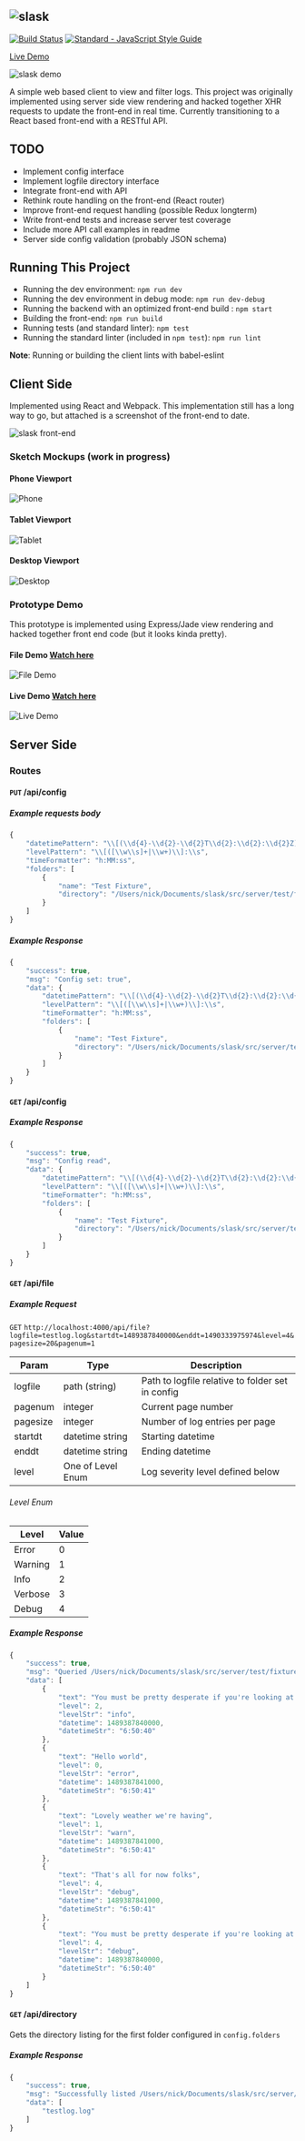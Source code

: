 ![slask](/images/slask.png)
---
[![Build Status](https://travis-ci.org/nvandoorn/slask.svg?branch=master)](https://travis-ci.org/nvandoorn/slask) [![Standard - JavaScript Style Guide](https://img.shields.io/badge/code_style-standard-brightgreen.svg)](https://standardjs.com)

[Live Demo](http://slaskdemo.herokuapp.com/)

![slask demo](/images/slask-demo.gif "slask demo")

A simple web based client to view and filter logs. This project was originally implemented using server side view rendering and hacked together XHR requests to update the front-end in real time. Currently transitioning to a React based front-end with a RESTful API.

## TODO
- Implement config interface
- Implement logfile directory interface
- Integrate front-end with API
- Rethink route handling on the front-end (React router)
- Improve front-end request handling (possible Redux longterm)
- Write front-end tests and increase server test coverage
- Include more API call examples in readme
- Server side config validation (probably JSON schema)

## Running This Project
- Running the dev environment: `npm run dev`
- Running the dev environment in debug mode: `npm run dev-debug`
- Running the backend with an optimized front-end build : `npm start`
- Building the front-end: `npm run build`
- Running tests (and standard linter): `npm test`
- Running the standard linter (included in `npm test`): `npm run lint`

**Note**: Running or building the client lints with babel-eslint

## Client Side
Implemented using React and Webpack. This implementation still has a long way to go, but attached is a screenshot of the front-end to date.

![slask front-end](/images/front-end.png "slask front-end")

### Sketch Mockups (work in progress)

#### Phone Viewport
![Phone](/mockup/phone.png?raw=true&dt=18  "Phone")

#### Tablet Viewport
![Tablet](/mockup/tablet.png?raw=true&dt=18  "Tablet")

#### Desktop Viewport
![Desktop](/mockup/desktop.png?raw=true&dt=18 "Desktop")

### Prototype Demo
This prototype is implemented using Express/Jade view rendering and hacked together front end code (but it looks kinda pretty).

#### File Demo [Watch here](https://www.youtube.com/watch?v=JDvBDKce0lI)
![File Demo](/images/file.png?raw=true "File Demo")


#### Live Demo [Watch here](https://www.youtube.com/watch?v=iQANjRNFcqE)
![Live Demo](/images/live.png?raw=true "Live Demo")

## Server Side

### Routes

#### `PUT` /api/config

##### Example requests body
```javascript
{
	"datetimePattern": "\\[(\\d{4}-\\d{2}-\\d{2}T\\d{2}:\\d{2}:\\d{2}Z)\\]",
	"levelPattern": "\\[([\\w\\s]+|\\w+)\\]:\\s",
	"timeFormatter": "h:MM:ss",
	"folders": [
		{
			"name": "Test Fixture",
			"directory": "/Users/nick/Documents/slask/src/server/test/fixtures"
		}
	]
}
```

##### Example Response
```javascript
{
	"success": true,
	"msg": "Config set: true",
	"data": {
		"datetimePattern": "\\[(\\d{4}-\\d{2}-\\d{2}T\\d{2}:\\d{2}:\\d{2}Z)\\]",
		"levelPattern": "\\[([\\w\\s]+|\\w+)\\]:\\s",
		"timeFormatter": "h:MM:ss",
		"folders": [
			{
				"name": "Test Fixture",
				"directory": "/Users/nick/Documents/slask/src/server/test/fixtures"
			}
		]
	}
}
```

#### `GET` /api/config

##### Example Response
```javascript
{
	"success": true,
	"msg": "Config read",
	"data": {
		"datetimePattern": "\\[(\\d{4}-\\d{2}-\\d{2}T\\d{2}:\\d{2}:\\d{2}Z)\\]",
		"levelPattern": "\\[([\\w\\s]+|\\w+)\\]:\\s",
		"timeFormatter": "h:MM:ss",
		"folders": [
			{
				"name": "Test Fixture",
				"directory": "/Users/nick/Documents/slask/src/server/test/fixtures"
			}
		]
	}
}
```
#### `GET` /api/file

##### Example Request

`GET` `http://localhost:4000/api/file?logfile=testlog.log&startdt=1489387840000&enddt=1490333975974&level=4&pagesize=20&pagenum=1`

|  Param   |       Type        |                   Description                    |
| -------- | ----------------- | ------------------------------------------------ |
| logfile  | path (string)     | Path to logfile relative to folder set in config |
| pagenum  | integer           | Current page number                             |
| pagesize | integer           | Number of log entries per page                   |
| startdt  | datetime string   | Starting datetime                                |
| enddt    | datetime string   | Ending datetime                                  |
| level    | One of Level Enum | Log severity level defined below                 |

###### Level Enum

|  Level  | Value |
| ------- | ----- |
| Error   | 0     |
| Warning | 1     |
| Info    | 2     |
| Verbose | 3     |
| Debug   | 4     |

##### Example Response
```javascript
{
	"success": true,
	"msg": "Queried /Users/nick/Documents/slask/src/server/test/fixtures/testlog.log",
	"data": [
		{
			"text": "You must be pretty desperate if you're looking at the logs",
			"level": 2,
			"levelStr": "info",
			"datetime": 1489387840000,
			"datetimeStr": "6:50:40"
		},
		{
			"text": "Hello world",
			"level": 0,
			"levelStr": "error",
			"datetime": 1489387841000,
			"datetimeStr": "6:50:41"
		},
		{
			"text": "Lovely weather we're having",
			"level": 1,
			"levelStr": "warn",
			"datetime": 1489387841000,
			"datetimeStr": "6:50:41"
		},
		{
			"text": "That's all for now folks",
			"level": 4,
			"levelStr": "debug",
			"datetime": 1489387841000,
			"datetimeStr": "6:50:41"
		},
		{
			"text": "You must be pretty desperate if you're looking at the logs",
			"level": 4,
			"levelStr": "debug",
			"datetime": 1489387840000,
			"datetimeStr": "6:50:40"
		}
	]
}
```

#### `GET` /api/directory

Gets the directory listing for the first folder configured in `config.folders`

##### Example Response
```javascript
{
	"success": true,
	"msg": "Successfully listed /Users/nick/Documents/slask/src/server/test/fixtures",
	"data": [
		"testlog.log"
	]
}
```
